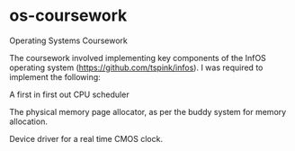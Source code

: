 # os-coursework
Operating Systems Coursework

The coursework involved implementing key components of the InfOS operating system (https://github.com/tspink/infos). I was required to implement the following:

A first in first out CPU scheduler

The physical memory page allocator, as per the buddy system for memory allocation. 

Device driver for a real time CMOS clock.  
